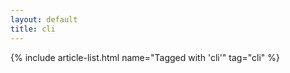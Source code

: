 ```yaml
---
layout: default
title: cli
---
```


{% include article-list.html name="Tagged with 'cli'" tag="cli" %}
